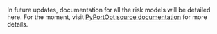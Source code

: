 In future updates, documentation for all the risk models will be detailed here. For the moment, visit [ PyPortOpt source documentation](https://pyportfolioopt.readthedocs.io/en/latest/RiskModels.html) for more details.